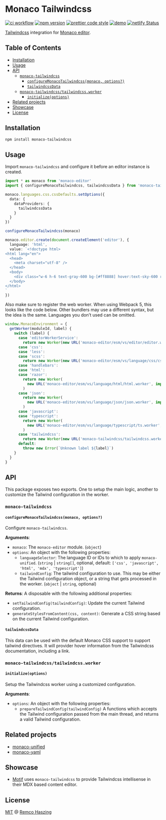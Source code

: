 # Monaco Tailwindcss

[![ci workflow](https://github.com/remcohaszing/monaco-tailwindcss/actions/workflows/ci.yaml/badge.svg)](https://github.com/remcohaszing/monaco-tailwindcss/actions/workflows/ci.yaml)
[![npm version](https://img.shields.io/npm/v/monaco-tailwindcss)](https://www.npmjs.com/package/monaco-tailwindcss)
[![prettier code style](https://img.shields.io/badge/code_style-prettier-ff69b4.svg)](https://prettier.io)
[![demo](https://img.shields.io/badge/demo-monaco--tailwindcss.js.org-61ffcf.svg)](https://monaco-tailwindcss.js.org)
[![netlify Status](https://api.netlify.com/api/v1/badges/d56b5f9b-3adc-4c22-a355-761e72c774ab/deploy-status)](https://app.netlify.com/sites/monaco-tailwindcss/deploys)

[Tailwindcss](https://tailwindcss.com) integration for
[Monaco editor](https://microsoft.github.io/monaco-editor).

## Table of Contents

- [Installation](#installation)
- [Usage](#usage)
- [API](#api)
  - [`monaco-tailwindcss`](#monaco-tailwindcss-1)
    - [`configureMonacoTailwindcss(monaco, options?)`](#configuremonacotailwindcssmonaco-options)
    - [`tailwindcssData`](#tailwindcssdata)
  - [`monaco-tailwindcss/tailwindcss.worker`](#monaco-tailwindcsstailwindcssworker)
    - [`initialize(options)`](#initializeoptions)
- [Related projects](#related-projects)
- [Showcase](#showcase)
- [License](#license)

## Installation

```sh
npm install monaco-tailwindcss
```

## Usage

Import `monaco-tailwindcss` and configure it before an editor instance is created.

```typescript
import * as monaco from 'monaco-editor'
import { configureMonacoTailwindcss, tailwindcssData } from 'monaco-tailwindcss'

monaco.languages.css.cssDefaults.setOptions({
  data: {
    dataProviders: {
      tailwindcssData
    }
  }
})

configureMonacoTailwindcss(monaco)

monaco.editor.create(document.createElement('editor'), {
  language: 'html',
  value: `<!doctype html>
<html lang="en">
  <head>
    <meta charset="utf-8" />
  </head>
  <body>
    <div class="w-6 h-6 text-gray-600 bg-[#ff8888] hover:text-sky-600 ring-gray-900/5"></div>
  </body>
</html>
`
})
```

Also make sure to register the web worker. When using Webpack 5, this looks like the code below.
Other bundlers may use a different syntax, but the idea is the same. Languages you don’t used can be
omitted.

```js
window.MonacoEnvironment = {
  getWorker(moduleId, label) {
    switch (label) {
      case 'editorWorkerService':
        return new Worker(new URL('monaco-editor/esm/vs/editor/editor.worker', import.meta.url))
      case 'css':
      case 'less':
      case 'scss':
        return new Worker(new URL('monaco-editor/esm/vs/language/css/css.worker', import.meta.url))
      case 'handlebars':
      case 'html':
      case 'razor':
        return new Worker(
          new URL('monaco-editor/esm/vs/language/html/html.worker', import.meta.url)
        )
      case 'json':
        return new Worker(
          new URL('monaco-editor/esm/vs/language/json/json.worker', import.meta.url)
        )
      case 'javascript':
      case 'typescript':
        return new Worker(
          new URL('monaco-editor/esm/vs/language/typescript/ts.worker', import.meta.url)
        )
      case 'tailwindcss':
        return new Worker(new URL('monaco-tailwindcss/tailwindcss.worker', import.meta.url))
      default:
        throw new Error(`Unknown label ${label}`)
    }
  }
}
```

## API

This package exposes two exports. One to setup the main logic, another to customize the Tailwind
configuration in the worker.

### `monaco-tailwindcss`

#### `configureMonacoTailwindcss(monaco, options?)`

Configure `monaco-tailwindcss`.

**Arguments**:

- `monaco`: The `monaco-editor` module. (`object`)
- `options`: An object with the following properties:
  - `languageSelector`: The language ID or IDs to which to apply `monaco-unified`. (`string` |
    `string[]`, optional, default: `['css', 'javascript', 'html', 'mdx', 'typescript']`)
  - `tailwindConfig`: The tailwind configuration to use. This may be either the Tailwind
    configuration object, or a string that gets processed in the worker. (`object` | `string`,
    optional)

**Returns**: A disposable with the following additional properties:

- `setTailwindConfig(tailwindConfig)`: Update the current Tailwind configuration.
- `generateStylesFromContent(css, content)`: Generate a CSS string based on the current Tailwind
  configuration.

#### `tailwindcssData`

This data can be used with the default Monaco CSS support to support tailwind directives. It will
provider hover information from the Tailwindcss documentation, including a link.

### `monaco-tailwindcss/tailwindcss.worker`

#### `initialize(options)`

Setup the Tailwindcss worker using a customized configuration.

**Arguments**:

- `options`: An object with the following properties:
  - `prepareTailwindConfig(tailwindConfig)` A functions which accepts the Tailwind configuration
    passed from the main thread, and returns a valid Tailwind configuration.

## Related projects

- [monaco-unified](https://monaco-unified.js.org)
- [monaco-yaml](https://monaco-yaml.js.org)

## Showcase

- [Motif](https://motif.land) uses `monaco-tailwindcss` to provide Tailwindcss intellisense in their
  MDX based content editor.

## License

[MIT](LICENSE.md) @ [Remco Haszing](https://github.com/remcohaszing)
